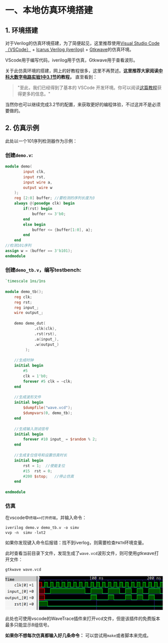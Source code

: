 # 一、本地仿真环境搭建

## 1. 环境搭建

对于Verilog的仿真环境搭建，为了简便起见，这里推荐使用[Visual Studio Code（VSCode）](https://code.visualstudio.com/) + [Icarus Verilog (iverilog)](https://steveicarus.github.io/iverilog/#icarus-verilog) + [Gtkwave](https://gtkwave.sourceforge.net/)的仿真环境。

VScode用于编写代码，iverilog用于仿真，Gtkwave用于查看波形。

关于此仿真环境的搭建，网上的好教程很多，这里不再赘述。**这里推荐大家阅读[中科大数字电路实验1中3.1节](https://soc.ustc.edu.cn/Digital/lab1/verilog_coding/)的教程，** 直至看到：

> "至此，我们已经得到了基本的 VSCode 开发环境。你可以阅读[这篇教程](https://zhuanlan.zhihu.com/p/636855738)获得更多的信息。"

当然你也可以继续完成3.2节的配置，来获取更好的编程体验，不过这并不是必须要做的。

## 2. 仿真示例

此处以一个101序列检测器作为示例：

### 创建`demo.v`:

```verilog
module demo(
        input clk,
        input rst,
        input wire a,
        output wire w
    );
    reg [2:0] buffer; //要检测的序列长度为3
    always @(posedge clk) begin
        if(rst) begin
            buffer <= 3'b0;
        end
        else begin
            buffer <= {buffer[1:0], a};
        end
    end
//检测101序列
assign w = (buffer == 3'b101);
endmodule
```

### 创建`demo_tb.v`，编写testbench:

```verilog
`timescale 1ns/1ns

module demo_tb();
    reg clk;
    reg rst;
    reg input_;
    wire output_;
	
    demo demo_dut(
             .clk(clk),
             .rst(rst),
             .a(input_),
             .w(output_)
         );

    //生成时钟
    initial begin
        #5
        clk = 1'b0; 
        forever #5 clk = ~clk;
    end
    
    //生成波形文件
    initial begin
        $dumpfile("wave.vcd");
        $dumpvars(0, demo_tb);
    end

    //生成输入测试信号
    initial begin
        forever #10 input_ = $random % 2;
    end

    //生成复位信号和设置仿真时长
    initial begin
        rst = 1;  //使能复位
        #15  rst = 0;
        #200 $stop;   //停止仿真
    end
    
endmodule
```

### 仿真

在vscode中`终端=>打开终端`，并输入命令：

```shell
iverilog demo.v demo_tb.v -o simv
vvp -n  simv -lxt2
```

如果你发现键入命令后报错：找不到iverlog，则需要检查`PATH`环境变量。

此时查看当前目录下文件，发现生成了`wave.vcd`波形文件，则可使用gtkwave打开文件：

```shell
gtkwave wave.vcd 
```

![image-20240429180400017](_static/gtkwave_1.png)

此处也可使用vscode的WaveTrace插件来打开vcd文件，但是该插件的免费版本最多只能显示8组信号。

**如果你不想每次仿真都输入好几条命令：** 可以尝试用`make`或者脚本来完成。
